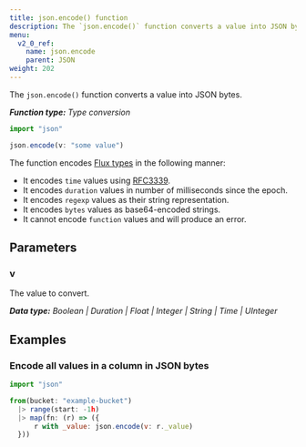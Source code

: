 ```yaml
---
title: json.encode() function
description: The `json.encode()` function converts a value into JSON bytes
menu:
  v2_0_ref:
    name: json.encode
    parent: JSON
weight: 202
---
```


The `json.encode()` function converts a value into JSON bytes.

_**Function type:** Type conversion_

```js
import "json"

json.encode(v: "some value")
```

The function encodes [Flux types](/v2.0/reference/flux/language/types/) in the following manner:

- It encodes `time` values using [RFC3339](https://tools.ietf.org/html/rfc3339).
- It encodes `duration` values in number of milliseconds since the epoch.
- It encodes `regexp` values as their string representation.
- It encodes `bytes` values as base64-encoded strings.
- It cannot encode `function` values and will produce an error.

## Parameters

### v
The value to convert.

_**Data type:** Boolean | Duration | Float | Integer | String | Time | UInteger_

## Examples

### Encode all values in a column in JSON bytes
```js
import "json"

from(bucket: "example-bucket")
  |> range(start: -1h)
  |> map(fn: (r) => ({
      r with _value: json.encode(v: r._value)
  }))
```
